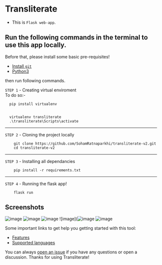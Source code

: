 # Transliterate

- This is `Flask web-app`. 

## Run the following commands in the terminal to use this app locally.
Before that, please install some basic pre-requisites!
- [Install `git`](https://git-scm.com/downloads)
- [Python3](https://www.python.org/downloads/)

then run following commands. 

`STEP 1` - Creating virtual enviroment<br>
To do so:-
```bash
  pip install virtualenv
```
```

  virtualenv transliterate
  .\transliterate\Scripts\activate
```
----
`STEP 2` - Cloning the project locally
```
    git clone https://github.com/SohamRatnaparkhi/transliterate-v2.git
    cd transliterate-v2
```
----
`STEP 3` - Installing all dependancies

```
    pip install -r requirements.txt
```
---
`STEP 4` - Running the flask app!
```
    flask run
```


## Screenshots

![image](https://user-images.githubusercontent.com/92905626/188302795-8ed26f78-aa08-4c25-9401-260b59ec4584.png)
![image](https://user-images.githubusercontent.com/92905626/188302821-b604611f-336e-43e7-80e3-57278b0d0282.png)
![image](https://user-images.githubusercontent.com/92905626/188302954-cc1a5963-03f0-45ca-a9bf-9371cb064e00.png)
![image](![image](https://user-images.githubusercontent.com/92905626/188303148-ec7444b7-dd44-40a7-b4d9-e55b5b78bab3.png)
![image](https://user-images.githubusercontent.com/92905626/188302987-537c17fb-9e76-4939-9a25-4c9d74ee228e.png)

Some important links to get help you getting started with this tool:
- [Features](https://github.com/SohamRatnaparkhi/transliterate-v2/blob/master/DOCUMENTATION/features.md)
- [Supported languages](https://github.com/SohamRatnaparkhi/transliterate-v2/blob/master/DOCUMENTATION/languages.md)

You can always [open an issue]([#https://github.com/SohamRatnaparkhi/Transliterate/issues](https://github.com/SohamRatnaparkhi/transliterate-v2/issues)) if you have any questions or open a discussion. Thanks for using Transliterate!
